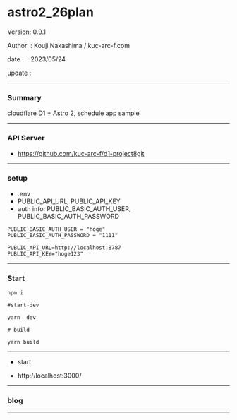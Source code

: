 ﻿# astro2_26plan

 Version: 0.9.1

 Author  : Kouji Nakashima / kuc-arc-f.com

 date    : 2023/05/24

 update  :

***
### Summary

cloudflare D1 + Astro 2, schedule app sample

***
### API Server

* https://github.com/kuc-arc-f/d1-project8git

***
### setup
* .env
* PUBLIC_API_URL, PUBLIC_API_KEY
* auth info: PUBLIC_BASIC_AUTH_USER, PUBLIC_BASIC_AUTH_PASSWORD

```
PUBLIC_BASIC_AUTH_USER = "hoge"
PUBLIC_BASIC_AUTH_PASSWORD = "1111"

PUBLIC_API_URL=http://localhost:8787
PUBLIC_API_KEY="hoge123"
```

***
### Start

```
npm i

#start-dev

yarn  dev

# build

yarn build
```

***
* start

* http://localhost:3000/

***
### blog

***

